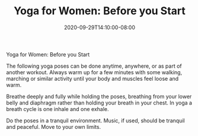 ﻿---
title: "Yoga for Women: Before you Start"
date: 2020-09-29T14:10:00-08:00
description: "yoga Tips for Web Success"
featured_image: "/images/yoga.jpg"
tags: ["yoga"]
---

Yoga for Women: Before you Start 

The following yoga poses can be done anytime, anywhere, or as part of another workout. Always warm up for a few minutes with some walking, marching or similar activity until your body and muscles feel loose and warm. 

Breathe deeply and fully while holding the poses, breathing from your lower belly and diaphragm rather than holding your breath in your chest. In yoga a breath cycle is one inhale and one exhale. 

Do the poses in a tranquil environment. Music, if used, should be tranquil and peaceful. Move to your own limits.


